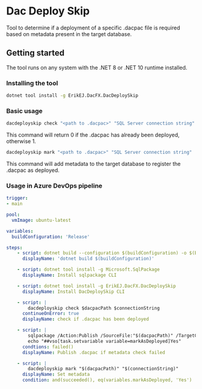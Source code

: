 # Dac Deploy Skip

Tool to determine if a deployment of a specific .dacpac file is required based on metadata present in the target database.

## Getting started

The tool runs on any system with the .NET 8 or .NET 10 runtime installed. 

### Installing the tool

```bash
dotnet tool install -g ErikEJ.DacFX.DacDeploySkip
```

### Basic usage

```bash
dacdeployskip check "<path to .dacpac>" "SQL Server connection string" 
```

This command will return 0 if the .dacpac has already been deployed, otherwise 1.

```bash
dacdeployskip mark "<path to .dacpac>" "SQL Server connection string" 
```

This command will add metadata to the target database to register the .dacpac as deployed.

### Usage in Azure DevOps pipeline

```yaml
trigger:
- main

pool:
  vmImage: ubuntu-latest

variables:
  buildConfiguration: 'Release'

steps:
    - script: dotnet build --configuration $(buildConfiguration) -o $(Build.ArtifactStagingDirectory)
      displayName: 'dotnet build $(buildConfiguration)'

    - script: dotnet tool install -g Microsoft.SqlPackage
      displayName: Install sqlpackage CLI

    - script: dotnet tool install -g ErikEJ.DacFX.DacDeploySkip
      displayName: Install DacDeploySkip CLI

    - script: |
        dacdeployskip check $dacpacPath $connectionString
      continueOnError: true
      displayName: check if .dacpac has been deployed

    - script: |
        sqlpackage /Action:Publish /SourceFile:"$(dacpacPath)" /TargetConnectionString:"$(connectionString)"
        echo "##vso[task.setvariable variable=markAsDeployed]Yes"
      condtions: failed()
      displayName: Publish .dacpac if metadata check failed

    - script: |
        dacdeployskip mark "$(dacpacPath)" "$(connectionString)"
      displayName: Set metadata
      condition: and(succeeded(), eq(variables.markAsDeployed, 'Yes')

```
